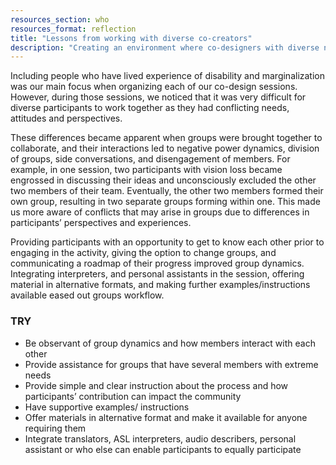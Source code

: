 ```yaml
---
resources_section: who
resources_format: reflection
title: "Lessons from working with diverse co-creators"
description: "Creating an environment where co-designers with diverse needs and preferences can fully participate can be challenging."
---
```


Including people who have lived experience of disability and marginalization was our main focus when organizing each of our co-design sessions. However, during those sessions, we noticed that it was very difficult for diverse participants to work together as they had conflicting needs, attitudes and perspectives.

These differences became apparent when groups were brought together to collaborate, and their interactions led to negative power dynamics, division of groups, side conversations, and disengagement of members. For example, in one session, two participants with vision loss became engrossed in discussing their ideas and unconsciously excluded the other two members of their team. Eventually, the other two members formed their own group, resulting in two separate groups forming within one. This made us more aware of conflicts that may arise in groups due to differences in participants’ perspectives and experiences.

Providing participants with an opportunity to get to know each other prior to engaging in the activity, giving the option to change groups, and communicating a roadmap of their progress improved group dynamics. Integrating interpreters, and personal assistants in the session, offering material in alternative formats, and making further examples/instructions available eased out groups workflow.

### TRY

- Be observant of group dynamics and how members interact with each other
- Provide assistance for groups that have several members with extreme needs
- Provide simple and clear instruction about the process and how participants’ contribution can impact the community
- Have supportive examples/ instructions
- Offer materials in alternative format and make it available for anyone requiring them
- Integrate translators, ASL interpreters, audio describers, personal assistant or who else can enable participants to equally participate
